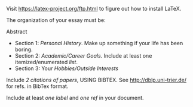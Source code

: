 Visit https://latex-project.org/ftp.html to figure out how to install LaTeX.

The organization of your essay must be:

Abstract

* Section 1: _Personal History_.  Make up something if your life has been boring.
* Section 2: _Academic/Career Goals_.  Include at least one itemized/enumerated _list_.
* Section 3: Your _Hobbies/Outside Interests_

Include _2 citations of papers_, USING BIBTEX. See http://dblp.uni-trier.de/ for refs. in BibTex format.

Include at least _one label_ and _one ref_ in your document.
